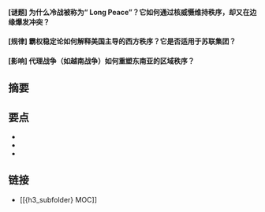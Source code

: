 #### [谜题] 为什么冷战被称为“ Long Peace”？它如何通过核威慑维持秩序，却又在边缘爆发冲突？


#### [规律] 霸权稳定论如何解释美国主导的西方秩序？它是否适用于苏联集团？


#### [影响] 代理战争（如越南战争）如何重塑东南亚的区域秩序？


## 摘要


## 要点

- 
- 
- 

## 链接

- [[{h3_subfolder} MOC]]
